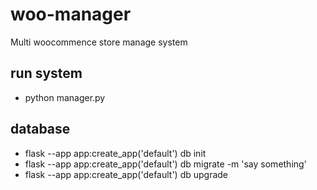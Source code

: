 # woo-manager
Multi woocommence store manage system

## run system
* python manager.py

## database
* flask --app app:create_app('default') db init
* flask --app app:create_app('default') db migrate -m 'say something'
* flask --app app:create_app('default') db upgrade
